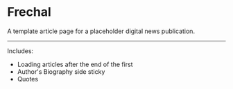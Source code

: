 # Frechal
A template article page for a placeholder digital news publication.
___
Includes:
- Loading articles after the end of the first
- Author's Biography side sticky
- Quotes

